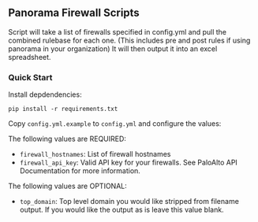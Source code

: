 ## Panorama Firewall Scripts

Script will take a list of firewalls specified in config.yml and pull the combined rulebase for each one.
(This includes pre and post rules if using panorama in your organization)
It will then output it into an excel spreadsheet.

### Quick Start

Install depdendencies:

```
pip install -r requirements.txt
```

Copy `config.yml.example` to `config.yml` and configure the values:

The following values are REQUIRED:
- `firewall_hostnames`: List of firewall hostnames
- `firewall_api_key`: Valid API key for your firewalls. See PaloAlto API Documentation for more information.

The following values are OPTIONAL:
- `top_domain`: Top level domain you would like stripped from filename output. If you would like the output as is leave this value blank.
